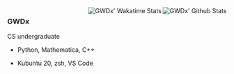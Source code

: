 <img align="right" src="https://github-readme-stats.vercel.app/api?username=GWDx&show_icons=true" alt="GWDx' Github Stats"/>

<img align="right" src="https://github-readme-stats.vercel.app/api/wakatime?username=GWDx" alt="GWDx' Wakatime Stats"/>

### GWDx

CS undergraduate

- Python, Mathematica, C++

- Kubuntu 20, zsh, VS Code
